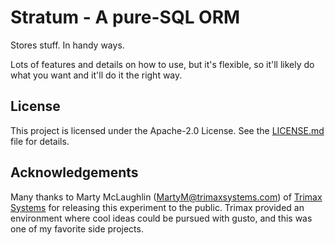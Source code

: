 # Stratum - A pure-SQL  ORM

Stores stuff. In handy ways.

Lots of features and details on how to use, but it's flexible, so it'll likely do what you want and it'll do it the right way.

## License

This project is licensed under the Apache-2.0 License. See the [LICENSE.md](LICENSE.md) file for details.

## Acknowledgements

Many thanks to Marty McLaughlin (<MartyM@trimaxsystems.com>) of [Trimax Systems](http://www.trimaxsystems.com/) for releasing this experiment to the public.  Trimax provided an environment where cool ideas could be pursued with gusto, and this was one of my favorite side projects.